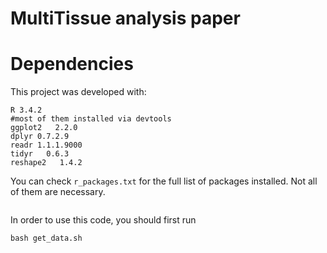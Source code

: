 # MultiTissue analysis paper

# Dependencies

This project was developed with:

```
R 3.4.2
#most of them installed via devtools
ggplot2   2.2.0
dplyr 0.7.2.9
readr 1.1.1.9000
tidyr   0.6.3
reshape2   1.4.2
```
You can check `r_packages.txt` for the full list of packages installed. Not all of them are necessary.

```
```

In order to use this code, you should first run

```
bash get_data.sh
```